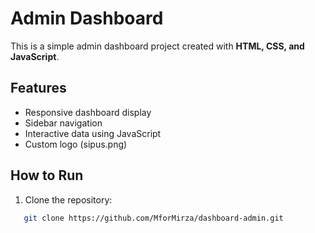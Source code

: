 # Admin Dashboard

This is a simple admin dashboard project created with **HTML, CSS, and JavaScript**.

## Features
- Responsive dashboard display
- Sidebar navigation
- Interactive data using JavaScript
- Custom logo (sipus.png)

## How to Run
1. Clone the repository:
```bash
   git clone https://github.com/MforMirza/dashboard-admin.git
